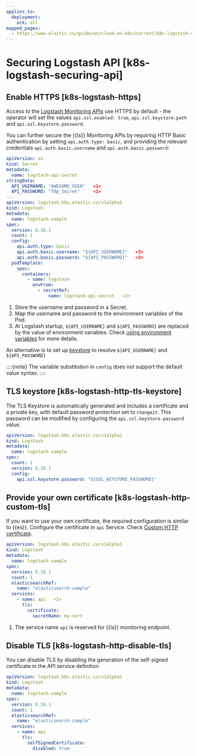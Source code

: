 ```yaml
---
applies_to:
  deployment:
    eck: all
mapped_pages:
  - https://www.elastic.co/guide/en/cloud-on-k8s/current/k8s-logstash-securing-api.html
---
```


# Securing Logstash API [k8s-logstash-securing-api]

## Enable HTTPS [k8s-logstash-https]

Access to the [Logstash Monitoring APIs](https://www.elastic.co/guide/en/logstash/current/monitoring-logstash.html#monitoring-api-security) use HTTPS by default - the operator will set the values  `api.ssl.enabled: true`, `api.ssl.keystore.path` and `api.ssl.keystore.password`.

You can further secure the {{ls}} Monitoring APIs by requiring HTTP Basic authentication by setting `api.auth.type: basic`, and providing the relevant credentials `api.auth.basic.username` and `api.auth.basic.password`:

```yaml
apiVersion: v1
kind: Secret
metadata:
  name: logstash-api-secret
stringData:
  API_USERNAME: "AWESOME_USER"   <1>
  API_PASSWORD: "T0p_Secret"     <1>
---
apiVersion: logstash.k8s.elastic.co/v1alpha1
kind: Logstash
metadata:
  name: logstash-sample
spec:
  version: 8.16.1
  count: 1
  config:
    api.auth.type: basic
    api.auth.basic.username: "${API_USERNAME}"   <3>
    api.auth.basic.password: "${API_PASSWORD}"   <3>
  podTemplate:
    spec:
      containers:
        - name: logstash
          envFrom:
            - secretRef:
                name: logstash-api-secret   <2>
```

1. Store the username and password in a Secret.
2. Map the username and password to the environment variables of the Pod.
3. At Logstash startup, `${API_USERNAME}` and `${API_PASSWORD}` are replaced by the value of environment variables. Check [using environment variables](logstash://reference/environment-variables.md) for more details.


An alternative is to set up [keystore](advanced-configuration-logstash.md#k8s-logstash-keystore) to resolve `${API_USERNAME}` and `${API_PASSWORD}`

::::{note}
The variable substitution in `config` does not support the default value syntax.
::::



## TLS keystore [k8s-logstash-http-tls-keystore]

The TLS Keystore is automatically generated and includes a certificate and a private key, with default password protection set to `changeit`. This password can be modified by configuring the `api.ssl.keystore.password` value.

```yaml
apiVersion: logstash.k8s.elastic.co/v1alpha1
kind: Logstash
metadata:
  name: logstash-sample
spec:
  count: 1
  version: 8.16.1
  config:
    api.ssl.keystore.password: "${SSL_KEYSTORE_PASSWORD}"
```


## Provide your own certificate [k8s-logstash-http-custom-tls]

If you want to use your own certificate, the required configuration is similar to {{es}}. Configure the certificate in `api` Service. Check [Custom HTTP certificate](../../security/secure-cluster-communications.md).

```yaml
apiVersion: logstash.k8s.elastic.co/v1alpha1
kind: Logstash
metadata:
  name: logstash-sample
spec:
  version: 8.16.1
  count: 1
  elasticsearchRef:
    name: "elasticsearch-sample"
  services:
    - name: api   <1>
      tls:
        certificate:
          secretName: my-cert
```

1. The service name `api` is reserved for {{ls}} monitoring endpoint.



## Disable TLS [k8s-logstash-http-disable-tls]

You can disable TLS by disabling the generation of the self-signed certificate in the API service definition

```yaml
apiVersion: logstash.k8s.elastic.co/v1alpha1
kind: Logstash
metadata:
  name: logstash-sample
spec:
  version: 8.16.1
  count: 1
  elasticsearchRef:
    name: "elasticsearch-sample"
  services:
    - name: api
      tls:
        selfSignedCertificate:
          disabled: true
```


